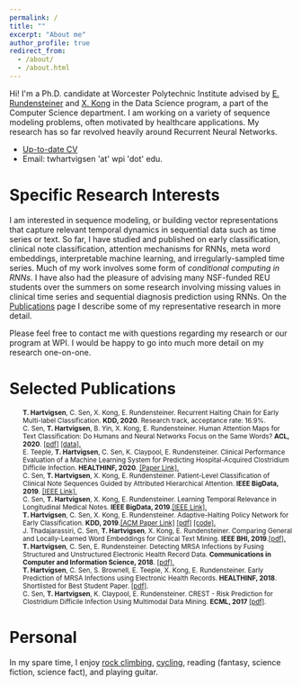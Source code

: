 ```yaml
---
permalink: /
title: ""
excerpt: "About me" 
author_profile: true
redirect_from: 
  - /about/
  - /about.html
---
```



Hi! I'm a Ph.D. candidate at Worcester Polytechnic Institute advised by [E. Rundensteiner](https://www.wpi.edu/people/faculty/rundenst) and [X. Kong](https://web.cs.wpi.edu/~xkong/) in the Data Science program, a part of the Computer Science department. I am working on a variety of sequence modeling problems, often motivated by healthcare applications. My research has so far revolved heavily around Recurrent Neural Networks.

<!---
Ultimately I aim to advance sustainability in machine learning and apply machine learning to sustainability challenges, motivated by the low power consumption of the human brain and the massive carbon footprint of modern deep learning. Much of my work has also focused on human health and I look forward to continuing to solve impactful problems in this domain!
-->

- [Up-to-date CV](/files/hartvigsen_cv.pdf)
- Email: twhartvigsen 'at' wpi 'dot' edu.

# Specific Research Interests

I am interested in sequence modeling, or building vector representations that capture relevant temporal dynamics in sequential data such as time series or text. So far, I have studied and published on early classification, clinical note classification, attention mechanisms for RNNs, meta word embeddings, interpretable machine learning, and irregularly-sampled time series. Much of my work involves some form of *conditional computing in RNNs*. I have also had the pleasure of advising many NSF-funded REU students over the summers on some research involving missing values in clinical time series and sequential diagnosis prediction using RNNs. On the [Publications](https://thartvigsen.github.io/publications/) page I describe some of my representative research in more detail.

Please feel free to contact me with questions regarding my research or our program at WPI. I would be happy to go into much more detail on my research one-on-one.

# Selected Publications
<ul style="list-style: none;">
<small>
<li><b>T. Hartvigsen</b>, C. Sen, X. Kong, E. Rundensteiner. Recurrent Halting Chain for Early Multi-label Classification. <b>KDD, 2020</b>. Research track, acceptance rate: 16.9%.</li>
<li>C. Sen, <b>T. Hartvigsen</b>, B. Yin, X. Kong, E. Rundensteiner. Human Attention Maps for Text Classification:  Do Humans and Neural Networks Focus on the Same Words? <b>ACL, 2020</b>. <a href="files/acl20.pdf">[pdf]</a> <a href="http://davis.wpi.edu/dsrg/PROJECTS/YELPHAT/index.html">[data].</a></li>
<li>E. Teeple, <b>T. Hartvigsen</b>, C. Sen, K. Claypool, E. Rundensteiner. Clinical Performance Evaluation of a Machine Learning System for Predicting Hospital-Acquired Clostridium Difficile Infection. <b>HEALTHINF, 2020</b>. <a href="https://www.scitepress.org/PublicationsDetail.aspx?ID=23u2EM1O4ro%3d&t=1">[Paper Link].</a></li>
<li>C. Sen, <b>T. Hartvigsen</b>, X. Kong, E. Rundensteiner. Patient-Level Classification of Clinical Note Sequences Guided by Attributed Hierarchical Attention. <b>IEEE BigData, 2019</b>. <a href="https://ieeexplore.ieee.org/abstract/document/9006403">[IEEE Link].</a></li>
<li>C. Sen, <b>T. Hartvigsen</b>, X. Kong, E. Rundensteiner. Learning Temporal Relevance in Longitudinal Medical Notes. <b>IEEE BigData, 2019</b>.<a href="https://ieeexplore.ieee.org/abstract/document/9006400">[IEEE Link].</a></li>
<li><b>T. Hartvigsen</b>, C. Sen, X. Kong, E. Rundensteiner. Adaptive-Halting Policy Network for Early Classification. <b>KDD, 2019</b>.<a href="https://dl.acm.org/authorize.cfm?key=N688339">[ACM Paper Link]</a> <a href="files/kdd19.pdf">[pdf]</a> <a href="https://github.com/Thartvigsen/EARLIEST">[code].</a></li>
<li>J. Thadajarassiri, C. Sen, <b>T. Hartvigsen</b>, X. Kong, E. Rundensteiner. Comparing General and Locally-Learned Word Embeddings for Clinical Text Mining. <b>IEEE BHI, 2019</b>.<a href="files/bhi19.pdf">[pdf].</a></li>
<li><b>T. Hartvigsen</b>, C. Sen, E. Rundensteiner. Detecting MRSA Infections by Fusing Structured and Unstructured Electronic Health Record Data. <b>Communications in Computer and Information Science, 2018</b>. <a href="https://link.springer.com/chapter/10.1007/978-3-030-29196-9_21">[pdf].</a></li>
<li><b>T. Hartvigsen</b>, C. Sen, S. Brownell, E. Teeple, X. Kong, E. Rundensteiner. Early Prediction of MRSA Infections using Electronic Health Records. <b>HEALTHINF, 2018</b>. Shortlisted for Best Student Paper. <a href="http://www.scitepress.org/Papers/2018/65996/65996.pdf">[pdf]</a>.</li>
<li>C. Sen, <b>T. Hartvigsen</b>, K. Claypool, E. Rundensteiner. CREST - Risk Prediction for Clostridium Difficile Infection Using Multimodal Data Mining. <b>ECML, 2017</b> <a href="http://ecmlpkdd2017.ijs.si/papers/paperID487.pdf">[pdf]</a>.</li>
</small>
</ul>

# Personal

In my spare time, I enjoy [rock climbing](/images/climbing2.jpg), [cycling](/images/bike.jpg), reading (fantasy, science fiction, science fact), and playing guitar.

